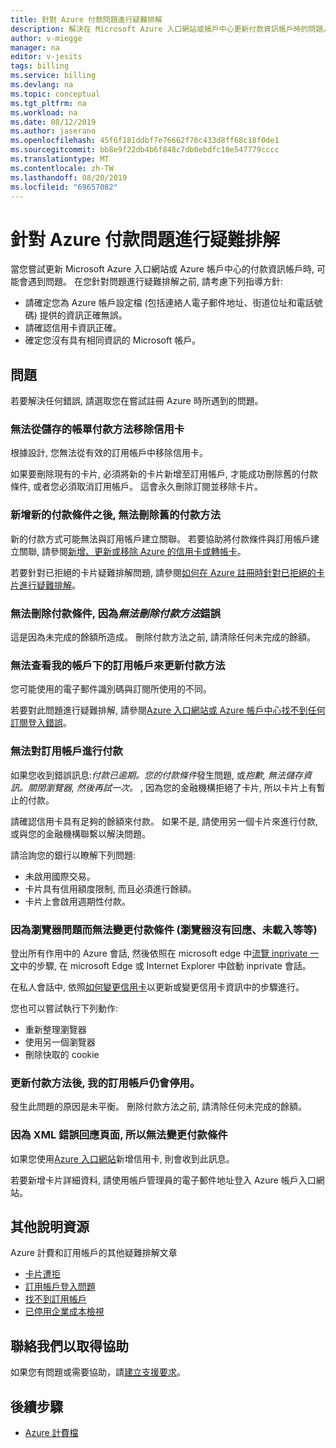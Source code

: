 ```yaml
---
title: 針對 Azure 付款問題進行疑難排解
description: 解決在 Microsoft Azure 入口網站或帳戶中心更新付款資訊帳戶時的問題。
author: v-miegge
manager: na
editor: v-jesits
tags: billing
ms.service: billing
ms.devlang: na
ms.topic: conceptual
ms.tgt_pltfrm: na
ms.workload: na
ms.date: 08/12/2019
ms.author: jaserano
ms.openlocfilehash: 45f6f181ddbf7e76662f76c433d8ff68c18f0de1
ms.sourcegitcommit: bb8e9f22db4b6f848c7db0ebdfc10e547779cccc
ms.translationtype: MT
ms.contentlocale: zh-TW
ms.lasthandoff: 08/20/2019
ms.locfileid: "69657082"
---
```

# <a name="troubleshoot-azure-payment-issues"></a>針對 Azure 付款問題進行疑難排解

當您嘗試更新 Microsoft Azure 入口網站或 Azure 帳戶中心的付款資訊帳戶時, 可能會遇到問題。 在您針對問題進行疑難排解之前, 請考慮下列指導方針:

- 請確定您為 Azure 帳戶設定檔 (包括連絡人電子郵件地址、街道位址和電話號碼) 提供的資訊正確無誤。
- 請確認信用卡資訊正確。
- 確定您沒有具有相同資訊的 Microsoft 帳戶。

## <a name="issues"></a>問題

若要解決任何錯誤, 請選取您在嘗試註冊 Azure 時所遇到的問題。

### <a name="unable-to-remove-a-credit-card-from-a-saved-billing-payment-method"></a>無法從儲存的帳單付款方法移除信用卡

根據設計, 您無法從有效的訂用帳戶中移除信用卡。

如果要刪除現有的卡片, 必須將新的卡片新增至訂用帳戶, 才能成功刪除舊的付款條件, 或者您必須取消訂用帳戶。 這會永久刪除訂閱並移除卡片。

### <a name="unable-to-delete-an-old-payment-method-after-adding-a-new-payment-method"></a>新增新的付款條件之後, 無法刪除舊的付款方法

新的付款方式可能無法與訂用帳戶建立關聯。 若要協助將付款條件與訂用帳戶建立關聯, 請參閱[新增、更新或移除 Azure 的信用卡或轉帳卡](billing-how-to-change-credit-card.md)。

若要針對已拒絕的卡片疑難排解問題, 請參閱[如何在 Azure 註冊時針對已拒絕的卡片進行疑難排解](billing-troubleshoot-declined-card.md)。

### <a name="unable-to-delete-a-payment-method-because-of-cannot-delete-payment-method-error"></a>無法刪除付款條件, 因為*無法刪除付款方法*錯誤

這是因為未完成的餘額所造成。 刪除付款方法之前, 請清除任何未完成的餘額。

### <a name="unable-to-see-subscriptions-under-my-account-to-update-the-payment-method"></a>無法查看我的帳戶下的訂用帳戶來更新付款方法

您可能使用的電子郵件識別碼與訂閱所使用的不同。

若要對此問題進行疑難排解, 請參閱[Azure 入口網站或 Azure 帳戶中心找不到任何訂閱登入錯誤](billing-no-subscriptions-found.md)。

### <a name="unable-to-make-payment-for-a-subscription"></a>無法對訂用帳戶進行付款

如果您收到錯誤訊息:*付款已逾期。您的付款條件*發生問題, 或*抱歉, 無法儲存資訊。關閉瀏覽器, 然後再試一次。* , 因為您的金融機構拒絕了卡片, 所以卡片上有暫止的付款。

請確認信用卡具有足夠的餘額來付款。 如果不是, 請使用另一個卡片來進行付款, 或與您的金融機構聯繫以解決問題。

請洽詢您的銀行以瞭解下列問題:

- 未啟用國際交易。
- 卡片具有信用額度限制, 而且必須進行餘額。
- 卡片上會啟用週期性付款。

### <a name="unable-to-change-payment-method-because-of-browser-issues-browser-does-not-respond-does-not-load-and-so-on"></a>因為瀏覽器問題而無法變更付款條件 (瀏覽器沒有回應、未載入等等)

登出所有作用中的 Azure 會話, 然後依照在 microsoft edge 中[流覽 inprivate 一文](https://support.microsoft.com/help/4026200/microsoft-edge-browse-inprivate)中的步驟, 在 microsoft Edge 或 Internet Explorer 中啟動 inprivate 會話。

在私人會話中, 依照[如何變更信用卡](billing-how-to-change-credit-card.md)以更新或變更信用卡資訊中的步驟進行。

您也可以嘗試執行下列動作:

- 重新整理瀏覽器
- 使用另一個瀏覽器
- 刪除快取的 cookie

### <a name="my-subscription-is-still-disabled-after-updating-the-payment-method"></a>更新付款方法後, 我的訂用帳戶仍會停用。

發生此問題的原因是未平衡。 刪除付款方法之前, 請清除任何未完成的餘額。

### <a name="unable-to-change-payment-method-because-of-an-xml-error-response-page"></a>因為 XML 錯誤回應頁面, 所以無法變更付款條件

如果您使用[Azure 入口網站](https://portal.azure.com/)新增信用卡, 則會收到此訊息。

若要新增卡片詳細資料, 請使用帳戶管理員的電子郵件地址登入 Azure 帳戶入口網站。

## <a name="additional-help-resources"></a>其他說明資源

Azure 計費和訂用帳戶的其他疑難排解文章

- [卡片遭拒](billing-troubleshoot-declined-card.md)
- [訂用帳戶登入問題](billing-troubleshoot-sign-in-issue.md)
- [找不到訂用帳戶](billing-no-subscriptions-found.md)
- [已停用企業成本檢視](billing-enterprise-mgmt-grp-troubleshoot-cost-view.md)

## <a name="contact-us-for-help"></a>聯絡我們以取得協助

如果您有問題或需要協助，請[建立支援要求](https://ms.portal.azure.com/#blade/Microsoft_Azure_Support/HelpAndSupportBlade/newsupportrequest)。

## <a name="next-steps"></a>後續步驟

- [Azure 計費檔](index.md)
